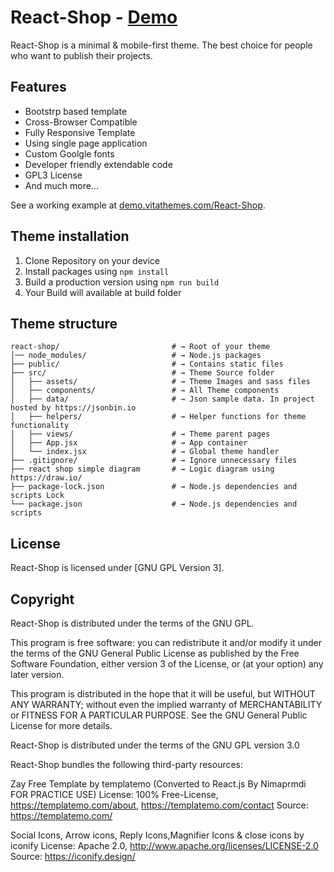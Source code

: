 # React-Shop - [Demo](https://demo.vitathemes.com/React-Shop/)

React-Shop is a minimal & mobile-first theme. The best choice for people who want to publish their projects.

## Features

-   Bootstrp based template
-   Cross-Browser Compatible
-   Fully Responsive Template
-   Using single page application
-   Custom Goolgle fonts
-   Developer friendly extendable code
-   GPL3 License
-   And much more...

See a working example at [demo.vitathemes.com/React-Shop](https://demo.vitathemes.com/React-Shop/).

## Theme installation

1. Clone Repository on your device
2. Install packages using `npm install`
3. Build a production version using `npm run build`
4. Your Build will available at build folder

## Theme structure

```shell
react-shop/                         # → Root of your theme
│── node_modules/                   # → Node.js packages
├── public/                         # → Contains static files
├── src/                            # → Theme Source folder
│   ├── assets/                     # → Theme Images and sass files
│   ├── components/                 # → All Theme components
│   ├── data/                       # → Json sample data. In project hosted by https://jsonbin.io
│   ├── helpers/                    # → Helper functions for theme functionality
│   ├── views/                      # → Theme parent pages
│   ├── App.jsx                     # → App container
│   └── index.jsx                   # → Global theme handler
├── .gitignore/                     # → Ignore unnecessary files
├── react shop simple diagram       # → Logic diagram using https://draw.io/
├── package-lock.json               # → Node.js dependencies and scripts Lock
└── package.json                    # → Node.js dependencies and scripts
```

## License

React-Shop is licensed under [GNU GPL Version 3].

## Copyright

React-Shop is distributed under the terms of the GNU GPL.

This program is free software: you can redistribute it and/or modify
it under the terms of the GNU General Public License as published by
the Free Software Foundation, either version 3 of the License, or
(at your option) any later version.

This program is distributed in the hope that it will be useful,
but WITHOUT ANY WARRANTY; without even the implied warranty of
MERCHANTABILITY or FITNESS FOR A PARTICULAR PURPOSE. See the
GNU General Public License for more details.

React-Shop is distributed under the terms of the GNU GPL version 3.0

React-Shop bundles the following third-party resources:

Zay Free Template by templatemo (Converted to React.js By Nimaprmdi FOR PRACTICE USE)
License: 100% Free-License, https://templatemo.com/about, https://templatemo.com/contact
Source: https://templatemo.com/

Social Icons, Arrow icons, Reply Icons,Magnifier Icons & close icons by iconify
License: Apache 2.0, http://www.apache.org/licenses/LICENSE-2.0
Source: https://iconify.design/
